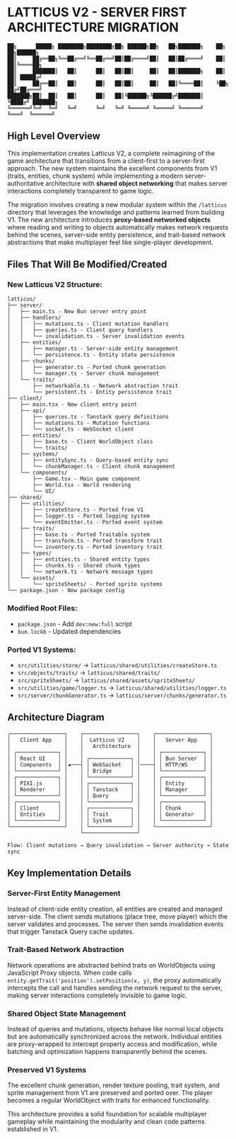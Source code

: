 # LATTICUS V2 - SERVER FIRST ARCHITECTURE MIGRATION

```
██╗      █████╗ ████████╗████████╗██╗ ██████╗██╗   ██╗███████╗    ██╗   ██╗██████╗ 
██║     ██╔══██╗╚══██╔══╝╚══██╔══╝██║██╔════╝██║   ██║██╔════╝    ██║   ██║╚════██╗
██║     ███████║   ██║      ██║   ██║██║     ██║   ██║███████╗    ██║   ██║ █████╔╝
██║     ██╔══██║   ██║      ██║   ██║██║     ██║   ██║╚════██║    ╚██╗ ██╔╝██╔═══╝ 
███████╗██║  ██║   ██║      ██║   ██║╚██████╗╚██████╔╝███████║     ╚████╔╝ ███████╗
╚══════╝╚═╝  ╚═╝   ╚═╝      ╚═╝   ╚═╝ ╚═════╝ ╚═════╝ ╚══════╝      ╚═══╝  ╚══════╝
```

## High Level Overview

This implementation creates Latticus V2, a complete reimagining of the game architecture that transitions from a client-first to a server-first approach. The new system maintains the excellent components from V1 (traits, entities, chunk system) while implementing a modern server-authoritative architecture with **shared object networking** that makes server interactions completely transparent to game logic.

The migration involves creating a new modular system within the `/latticus` directory that leverages the knowledge and patterns learned from building V1. The new architecture introduces **proxy-based networked objects** where reading and writing to objects automatically makes network requests behind the scenes, server-side entity persistence, and trait-based network abstractions that make multiplayer feel like single-player development.

## Files That Will Be Modified/Created

### New Latticus V2 Structure:
```
latticus/
├── server/
│   ├── main.ts - New Bun server entry point
│   ├── handlers/
│   │   ├── mutations.ts - Client mutation handlers
│   │   ├── queries.ts - Client query handlers  
│   │   └── invalidation.ts - Server invalidation events
│   ├── entities/
│   │   ├── manager.ts - Server-side entity management
│   │   └── persistence.ts - Entity state persistence
│   ├── chunks/
│   │   ├── generator.ts - Ported chunk generation
│   │   └── manager.ts - Server chunk management
│   └── traits/
│       ├── networkable.ts - Network abstraction trait
│       └── persistent.ts - Entity persistence trait
├── client/
│   ├── main.tsx - New client entry point
│   ├── api/
│   │   ├── queries.ts - Tanstack query definitions
│   │   ├── mutations.ts - Mutation functions
│   │   └── socket.ts - WebSocket client
│   ├── entities/
│   │   ├── base.ts - Client WorldObject class
│   │   └── traits/
│   ├── systems/
│   │   ├── entitySync.ts - Query-based entity sync
│   │   └── chunkManager.ts - Client chunk management
│   └── components/
│       ├── Game.tsx - Main game component
│       ├── World.tsx - World rendering
│       └── UI/
├── shared/
│   ├── utilities/
│   │   ├── createStore.ts - Ported from V1
│   │   ├── logger.ts - Ported logging system
│   │   └── eventEmitter.ts - Ported event system
│   ├── traits/
│   │   ├── base.ts - Ported Traitable system
│   │   ├── transform.ts - Ported transform trait
│   │   └── inventory.ts - Ported inventory trait
│   ├── types/
│   │   ├── entities.ts - Shared entity types
│   │   ├── chunks.ts - Shared chunk types
│   │   └── network.ts - Network message types
│   └── assets/
│       └── spriteSheets/ - Ported sprite systems
└── package.json - New package config
```

### Modified Root Files:
- `package.json` - Add `dev:new:full` script
- `bun.lockb` - Updated dependencies

### Ported V1 Systems:
- `src/utilities/store/` → `latticus/shared/utilities/createStore.ts`
- `src/objects/traits/` → `latticus/shared/traits/`
- `src/spriteSheets/` → `latticus/shared/assets/spriteSheets/`
- `src/utilities/game/logger.ts` → `latticus/shared/utilities/logger.ts`
- `src/server/chunkGenerator.ts` → `latticus/server/chunks/generator.ts`

## Architecture Diagram

```
┌─────────────────┐    ┌─────────────────┐    ┌─────────────────┐
│   Client App    │    │  Latticus V2    │    │   Server App    │
│                 │    │   Architecture  │    │                 │
│ ┌─────────────┐ │    │                 │    │ ┌─────────────┐ │
│ │ React UI    │ │    │ ┌─────────────┐ │    │ │ Bun Server  │ │
│ │ Components  │ │◄───┤ │ WebSocket   │ │────┤ │ HTTP/WS     │ │
│ └─────────────┘ │    │ │ Bridge      │ │    │ └─────────────┘ │
│ ┌─────────────┐ │    │ └─────────────┘ │    │ ┌─────────────┐ │
│ │ PIXI.js     │ │    │ ┌─────────────┐ │    │ │ Entity      │ │
│ │ Renderer    │ │    │ │ Tanstack    │ │    │ │ Manager     │ │ 
│ └─────────────┘ │    │ │ Query       │ │    │ └─────────────┘ │
│ ┌─────────────┐ │    │ └─────────────┘ │    │ ┌─────────────┐ │
│ │ Client      │ │    │ ┌─────────────┐ │    │ │ Chunk       │ │
│ │ Entities    │ │    │ │ Trait       │ │    │ │ Generator   │ │
│ └─────────────┘ │    │ │ System      │ │    │ └─────────────┘ │
└─────────────────┘    │ └─────────────┘ │    └─────────────────┘
                       └─────────────────┘

Flow: Client mutations → Query invalidation → Server authority → State sync
```

## Key Implementation Details

### Server-First Entity Management
Instead of client-side entity creation, all entities are created and managed server-side. The client sends mutations (place tree, move player) which the server validates and processes. The server then sends invalidation events that trigger Tanstack Query cache updates.

### Trait-Based Network Abstraction
Network operations are abstracted behind traits on WorldObjects using JavaScript Proxy objects. When code calls `entity.getTrait('position').setPosition(x, y)`, the proxy automatically intercepts the call and handles sending the network request to the server, making server interactions completely invisible to game logic.

### Shared Object State Management
Instead of queries and mutations, objects behave like normal local objects but are automatically synchronized across the network. Individual entities are proxy-wrapped to intercept property access and modification, while batching and optimization happens transparently behind the scenes.

### Preserved V1 Systems
The excellent chunk generation, render texture pooling, trait system, and sprite management from V1 are preserved and ported over. The player becomes a regular WorldObject with traits for enhanced functionality.

This architecture provides a solid foundation for scalable multiplayer gameplay while maintaining the modularity and clean code patterns established in V1.
